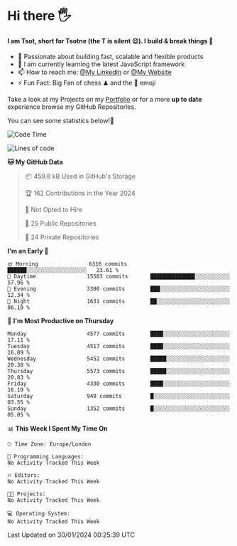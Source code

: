 # Hi there :raised_hand_with_fingers_splayed:
#### I am Tsot, short for Tsotne (the T is silent :wink:). I build & break things :space_invader:
- :telescope: Passionate about building fast, scalable and flexible products
- :seedling: I am currently learning the latest JavaScript framework 
- :mailbox: How to reach me: [@My LinkedIn](https://www.linkedin.com/in/tsotne-gvadzabia/) or [@My Website](https://tsotne.co.uk/contact)
- :zap: Fun Fact: Big Fan of chess ♟ and the 👾 emoji

Take a look at my Projects on my [Portfolio](https://tsotne.co.uk/) or for a more **up to date** experience browse my GitHub Repositories.

You can see some statistics below!:space_invader:
<!--START_SECTION:waka-->
![Code Time](http://img.shields.io/badge/Code%20Time-761%20hrs%202%20mins-blue)

![Lines of code](https://img.shields.io/badge/From%20Hello%20World%20I%27ve%20Written-9.9%20million%20lines%20of%20code-blue)

**🐱 My GitHub Data** 

> 📦 459.8 kB Used in GitHub's Storage 
 > 
> 🏆 162 Contributions in the Year 2024
 > 
> 🚫 Not Opted to Hire
 > 
> 📜 25 Public Repositories 
 > 
> 🔑 24 Private Repositories 
 > 
**I'm an Early 🐤** 

```text
🌞 Morning                6316 commits        ██████░░░░░░░░░░░░░░░░░░░   23.61 % 
🌆 Daytime                15503 commits       ██████████████░░░░░░░░░░░   57.96 % 
🌃 Evening                3300 commits        ███░░░░░░░░░░░░░░░░░░░░░░   12.34 % 
🌙 Night                  1631 commits        ██░░░░░░░░░░░░░░░░░░░░░░░   06.10 % 
```
📅 **I'm Most Productive on Thursday** 

```text
Monday                   4577 commits        ████░░░░░░░░░░░░░░░░░░░░░   17.11 % 
Tuesday                  4517 commits        ████░░░░░░░░░░░░░░░░░░░░░   16.89 % 
Wednesday                5452 commits        █████░░░░░░░░░░░░░░░░░░░░   20.38 % 
Thursday                 5573 commits        █████░░░░░░░░░░░░░░░░░░░░   20.83 % 
Friday                   4330 commits        ████░░░░░░░░░░░░░░░░░░░░░   16.19 % 
Saturday                 949 commits         █░░░░░░░░░░░░░░░░░░░░░░░░   03.55 % 
Sunday                   1352 commits        █░░░░░░░░░░░░░░░░░░░░░░░░   05.05 % 
```


📊 **This Week I Spent My Time On** 

```text
🕑︎ Time Zone: Europe/London

💬 Programming Languages: 
No Activity Tracked This Week

🔥 Editors: 
No Activity Tracked This Week

🐱‍💻 Projects: 
No Activity Tracked This Week

💻 Operating System: 
No Activity Tracked This Week
```


 Last Updated on 30/01/2024 00:25:39 UTC
<!--END_SECTION:waka-->
